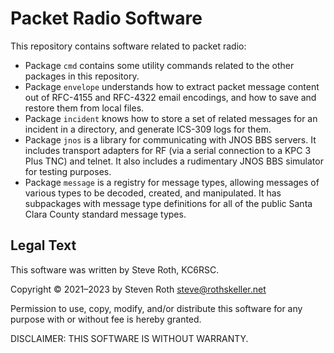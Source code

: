 # Packet Radio Software

This repository contains software related to packet radio:

* Package `cmd` contains some utility commands related to the other packages in
  this repository.
* Package `envelope` understands how to extract packet message content out of
  RFC-4155 and RFC-4322 email encodings, and how to save and restore them from
  local files.
* Package `incident` knows how to store a set of related messages for an
  incident in a directory, and generate ICS-309 logs for them.
* Package `jnos` is a library for communicating with JNOS BBS servers.  It
  includes transport adapters for RF (via a serial connection to a KPC 3 Plus
  TNC) and telnet.  It also includes a rudimentary JNOS BBS simulator for
  testing purposes.
* Package `message` is a registry for message types, allowing messages of
  various types to be decoded, created, and manipulated.  It has subpackages
  with message type definitions for all of the public Santa Clara County
  standard message types.

## Legal Text

This software was written by Steve Roth, KC6RSC.

Copyright © 2021–2023 by Steven Roth <steve@rothskeller.net>

Permission to use, copy, modify, and/or distribute this software for any purpose
with or without fee is hereby granted.

DISCLAIMER: THIS SOFTWARE IS WITHOUT WARRANTY.
